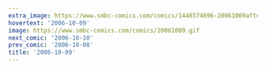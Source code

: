 ```yaml
---
extra_image: https://www.smbc-comics.com/comics/1448574696-20061009after.png
hovertext: '2006-10-09'
image: https://www.smbc-comics.com/comics/20061009.gif
next_comic: '2006-10-10'
prev_comic: '2006-10-08'
title: '2006-10-09'
---
```



